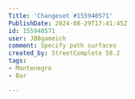 ```yaml
---
Title: 'Changeset #155940571'
PublishDate: 2024-08-29T17:41:45Z
id: 155940571
user: JBBgameich
comment: Specify path surfaces
created_by: StreetComplete 58.2
tags:
- Montenegro
- Bar

---
```

